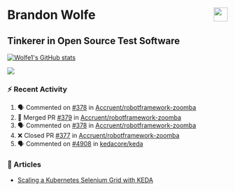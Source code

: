 Brandon Wolfe <a href="https://www.linkedin.com/in/brandon-wolfe1" target="_blank" rel="noreferrer"><img src="https://raw.githubusercontent.com/danielcranney/readme-generator/main/public/icons/socials/linkedin.svg" width="32" height="32" align="right"/></a>
==============================
Tinkerer in Open Source Test Software
-----------------------------

<p align="left"><a href="http://www.github.com/Wolfe1"><img src="https://github-readme-stats.vercel.app/api?username=Wolfe1&show_icons=true&hide=&count_private=true&title_color=0891b2&text_color=ffffff&icon_color=0891b2&bg_color=1c1917&hide_border=true&show_icons=true" alt="Wolfe1's GitHub stats" /></a></p>
<p align="left"><a href="http://www.github.com/Wolfe1"><img src="https://github-readme-streak-stats.herokuapp.com/?user=Wolfe1&stroke=ffffff&background=1c1917&ring=0891b2&fire=0891b2&currStreakNum=ffffff&currStreakLabel=0891b2&sideNums=ffffff&sideLabels=ffffff&dates=ffffff&hide_border=true" /></a></p>

### :zap: Recent Activity
<!--START_SECTION:activity-->
1. 🗣 Commented on [#378](https://github.com/Accruent/robotframework-zoomba/pull/378#issuecomment-1838952777) in [Accruent/robotframework-zoomba](https://github.com/Accruent/robotframework-zoomba)
2. 🎉 Merged PR [#379](https://github.com/Accruent/robotframework-zoomba/pull/379) in [Accruent/robotframework-zoomba](https://github.com/Accruent/robotframework-zoomba)
3. 🗣 Commented on [#378](https://github.com/Accruent/robotframework-zoomba/pull/378#issuecomment-1813817444) in [Accruent/robotframework-zoomba](https://github.com/Accruent/robotframework-zoomba)
4. ❌ Closed PR [#377](https://github.com/Accruent/robotframework-zoomba/pull/377) in [Accruent/robotframework-zoomba](https://github.com/Accruent/robotframework-zoomba)
5. 🗣 Commented on [#4908](https://github.com/kedacore/keda/issues/4908#issuecomment-1808329811) in [kedacore/keda](https://github.com/kedacore/keda)
<!--END_SECTION:activity-->

### :newspaper: Articles
- [Scaling a Kubernetes Selenium Grid with KEDA](https://www.linkedin.com/pulse/scaling-kubernetes-selenium-grid-keda-brandon-wolfe)
